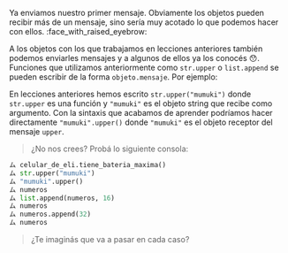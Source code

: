 Ya enviamos nuestro primer mensaje. Obviamente los objetos pueden recibir más de un mensaje, sino sería muy acotado lo que podemos hacer con ellos. :face_with_raised_eyebrow:

A los objetos con los que trabajamos en lecciones anteriores también podemos enviarles mensajes y a algunos de ellos ya los conocés :hushed:. Funciones que utilizamos anteriormente como `str.upper` o `list.append` se pueden escribir de la forma `objeto.mensaje`. Por ejemplo:

En lecciones anteriores hemos escrito `str.upper("mumuki")` donde `str.upper` es una función y `"mumuki"` es el objeto string que recibe como argumento. Con la sintaxis que acabamos de aprender podríamos hacer directamente `"mumuki".upper()` donde `"mumuki"` es el objeto receptor del mensaje `upper`. 

> ¿No nos crees? Probá lo siguiente consola:
>
```python
ム celular_de_eli.tiene_bateria_maxima()
ム str.upper("mumuki")
ム "mumuki".upper()
ム numeros
ム list.append(numeros, 16)
ム numeros
ム numeros.append(32)
ム numeros
```
> ¿Te imaginás que va a pasar en cada caso?
